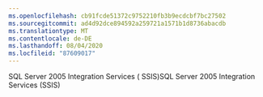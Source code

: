 ```yaml
---
ms.openlocfilehash: cb91fcde51372c9752210fb3b9ecdcbf7bc27502
ms.sourcegitcommit: ad4d92dce894592a259721a1571b1d8736abacdb
ms.translationtype: MT
ms.contentlocale: de-DE
ms.lasthandoff: 08/04/2020
ms.locfileid: "87609017"
---
```

<span data-ttu-id="31bd5-101">SQL Server 2005 Integration Services \( SSIS\)</span><span class="sxs-lookup"><span data-stu-id="31bd5-101">SQL Server 2005 Integration Services \(SSIS\)</span></span>

